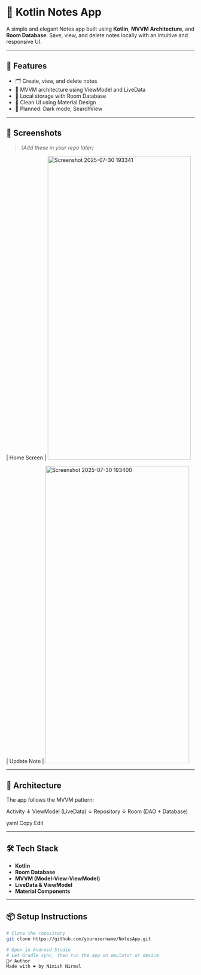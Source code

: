 # 📝 Kotlin Notes App

A simple and elegant Notes app built using **Kotlin**, **MVVM Architecture**, and **Room Database**. Save, view, and delete notes locally with an intuitive and responsive UI.

---

## 🚀 Features

- 🗂 Create, view, and delete notes
- 🔄 MVVM architecture using ViewModel and LiveData
- 💾 Local storage with Room Database
- 🎨 Clean UI using Material Design
- 🌙 Planned: Dark mode, SearchView

---

## 📸 Screenshots

> *(Add these in your repo later)*

| Home Screen |
<img width="382" height="810" alt="Screenshot 2025-07-30 193341" src="https://github.com/user-attachments/assets/71c06478-b87e-4801-aed4-ccd8f993f76c" />

| Update Note |
<img width="384" height="793" alt="Screenshot 2025-07-30 193400" src="https://github.com/user-attachments/assets/0830ed67-a9a8-42e9-bf39-1641b96c3dd5" />

---

## 🧠 Architecture

The app follows the MVVM pattern:

Activity
↓
ViewModel (LiveData)
↓
Repository
↓
Room (DAO + Database)

yaml
Copy
Edit

---

## 🛠️ Tech Stack

- **Kotlin**
- **Room Database**
- **MVVM (Model-View-ViewModel)**
- **LiveData & ViewModel**
- **Material Components**

---

## 📦 Setup Instructions

```bash
# Clone the repository
git clone https://github.com/yourusername/NotesApp.git

# Open in Android Studio
# Let Gradle sync, then run the app on emulator or device
🙋‍♂️ Author
Made with ❤️ by Nimish Nirmal

